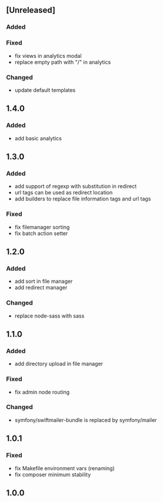 ## [Unreleased]

### Added
### Fixed
* fix views in analytics modal
* replace empty path with "/" in analytics
### Changed
* update default templates

## 1.4.0
### Added
* add basic analytics

## 1.3.0
### Added
* add support of regexp with substitution in redirect
* url tags can be used as redirect location
* add builders to replace file information tags and url tags

### Fixed
* fix filemanager sorting
* fix batch action setter

## 1.2.0
### Added
* add sort in file manager
* add redirect manager

### Changed
* replace node-sass with sass

## 1.1.0
### Added
* add directory upload in file manager

### Fixed
* fix admin node routing

### Changed
* symfony/swiftmailer-bundle is replaced by symfony/mailer

## 1.0.1
### Fixed
* fix Makefile environment vars (renaming)
* fix composer minimum stability

## 1.0.0
